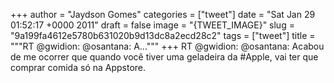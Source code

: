 
+++
author = "Jaydson Gomes"
categories = ["tweet"]
date = "Sat Jan 29 01:52:17 +0000 2011"
draft = false
image = "{TWEET_IMAGE}"
slug = "9a199fa4612e5780b631020b9d13dc8a2ecd28c2"
tags = ["tweet"]
title = """RT @gwidion: @osantana: A..."""
+++
RT @gwidion: @osantana: Acabou de me ocorrer que quando você tiver uma geladeira da #Apple, vai ter que comprar comida só na Appstore.
